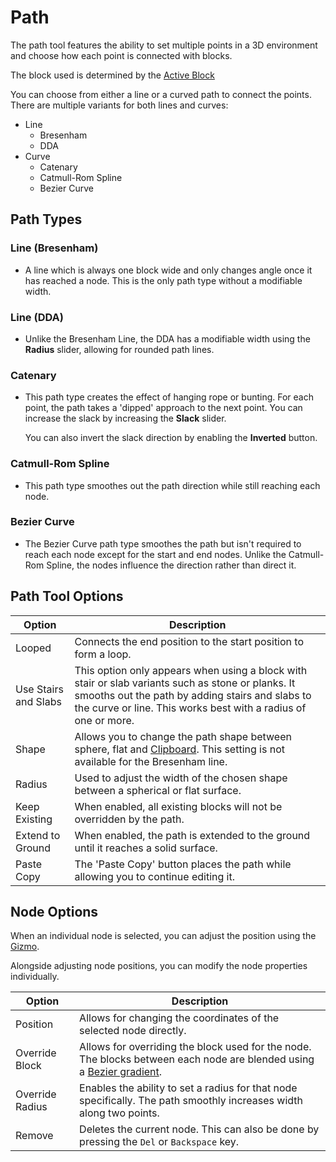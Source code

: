 # Path

The path tool features the ability to set multiple points in a 3D environment and choose how each point is connected with blocks.

The block used is determined by the [Active Block](/editor/windows/activeblock.md)

You can choose from either a line or a curved path to connect the points. There are multiple variants for both lines and curves:

- Line
  - Bresenham
  - DDA
- Curve
  - Catenary
  - Catmull-Rom Spline
  - Bezier Curve

## Path Types

### Line (Bresenham)

- A line which is always one block wide and only changes angle once it has reached a node. This is the only path type without a modifiable width.

### Line (DDA)

- Unlike the Bresenham Line, the DDA has a modifiable width using the **Radius** slider, allowing for rounded path lines.

### Catenary

- This path type creates the effect of hanging rope or bunting. For each point, the path takes a 'dipped' approach to the next point. You can increase the slack by increasing the **Slack** slider.

  You can also invert the slack direction by enabling the **Inverted** button.

### Catmull-Rom Spline

- This path type smoothes out the path direction while still reaching each node.

### Bezier Curve

- The Bezier Curve path type smoothes the path but isn't required to reach each node except for the start and end nodes. Unlike the Catmull-Rom Spline, the nodes influence the direction rather than direct it.

## Path Tool Options

| Option               | Description                                                                                                                                                                                                             |
| -------------------- | ----------------------------------------------------------------------------------------------------------------------------------------------------------------------------------------------------------------------- |
| Looped               | Connects the end position to the start position to form a loop.                                                                                                                                                         |
| Use Stairs and Slabs | This option only appears when using a block with stair or slab variants such as stone or planks. It smooths out the path by adding stairs and slabs to the curve or line. This works best with a radius of one or more. |
| Shape                | Allows you to change the path shape between sphere, flat and [Clipboard](/editor/windows/clipboard.md). This setting is not available for the Bresenham line.                                                           |
| Radius               | Used to adjust the width of the chosen shape between a spherical or flat surface.                                                                                                                                       |
| Keep Existing        | When enabled, all existing blocks will not be overridden by the path.                                                                                                                                                   |
| Extend to Ground     | When enabled, the path is extended to the ground until it reaches a solid surface.                                                                                                                                      |
| Paste Copy           | The 'Paste Copy' button places the path while allowing you to continue editing it.                                                                                                                                      |

## Node Options

When an individual node is selected, you can adjust the position using the [Gizmo](/editor/gizmos.md).

Alongside adjusting node positions, you can modify the node properties individually.

| Option          | Description                                                                                                                                                        |
| --------------- | ------------------------------------------------------------------------------------------------------------------------------------------------------------------ |
| Position        | Allows for changing the coordinates of the selected node directly.                                                                                                 |
| Override Block  | Allows for overriding the block used for the node. The blocks between each node are blended using a [Bezier gradient](/painting/gradientpainter.md#interpolation). |
| Override Radius | Enables the ability to set a radius for that node specifically. The path smoothly increases width along two points.                                                |
| Remove          | Deletes the current node. This can also be done by pressing the `Del` or `Backspace` key.                                                                          |
